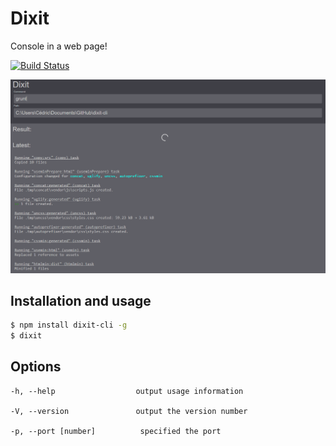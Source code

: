 # Dixit

Console in a web page!

[![Build Status](https://travis-ci.org/cedced19/dixit-cli.svg)](https://travis-ci.org/cedced19/dixit-cli)


![Demo](https://raw.githubusercontent.com/cedced19/dixit-cli/master/demo.png)

## Installation and usage
```bash
$ npm install dixit-cli -g
$ dixit
```

## Options

```
-h, --help                  output usage information

-V, --version               output the version number

-p, --port [number]          specified the port
```